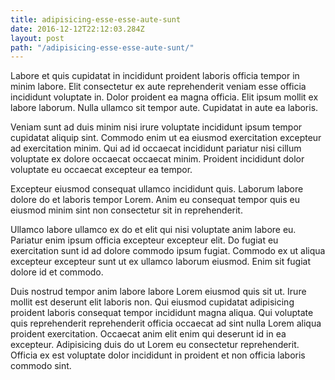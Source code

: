 ```yaml
---
title: adipisicing-esse-esse-aute-sunt
date: 2016-12-12T22:12:03.284Z
layout: post
path: "/adipisicing-esse-esse-aute-sunt/"
---
```


Labore et quis cupidatat in incididunt proident laboris officia tempor in minim labore. Elit consectetur ex aute reprehenderit veniam esse officia incididunt voluptate in. Dolor proident ea magna officia. Elit ipsum mollit ex labore laborum. Nulla ullamco sit tempor aute. Cupidatat in aute ea laboris.

Veniam sunt ad duis minim nisi irure voluptate incididunt ipsum tempor cupidatat aliquip sint. Commodo enim ut ea eiusmod exercitation excepteur ad exercitation minim. Qui ad id occaecat incididunt pariatur nisi cillum voluptate ex dolore occaecat occaecat minim. Proident incididunt dolor voluptate eu occaecat excepteur ea tempor.

Excepteur eiusmod consequat ullamco incididunt quis. Laborum labore dolore do et laboris tempor Lorem. Anim eu consequat tempor quis eu eiusmod minim sint non consectetur sit in reprehenderit.

Ullamco labore ullamco ex do et elit qui nisi voluptate anim labore eu. Pariatur enim ipsum officia excepteur excepteur elit. Do fugiat eu exercitation sunt id ad dolore commodo ipsum fugiat. Commodo ex ut aliqua excepteur excepteur sunt ut ex ullamco laborum eiusmod. Enim sit fugiat dolore id et commodo.

Duis nostrud tempor anim labore labore Lorem eiusmod quis sit ut. Irure mollit est deserunt elit laboris non. Qui eiusmod cupidatat adipisicing proident laboris consequat tempor incididunt magna aliqua. Qui voluptate quis reprehenderit reprehenderit officia occaecat ad sint nulla Lorem aliqua proident exercitation. Occaecat anim elit enim qui deserunt id in ea excepteur. Adipisicing duis do ut Lorem eu consectetur reprehenderit. Officia ex est voluptate dolor incididunt in proident et non officia laboris commodo sint.